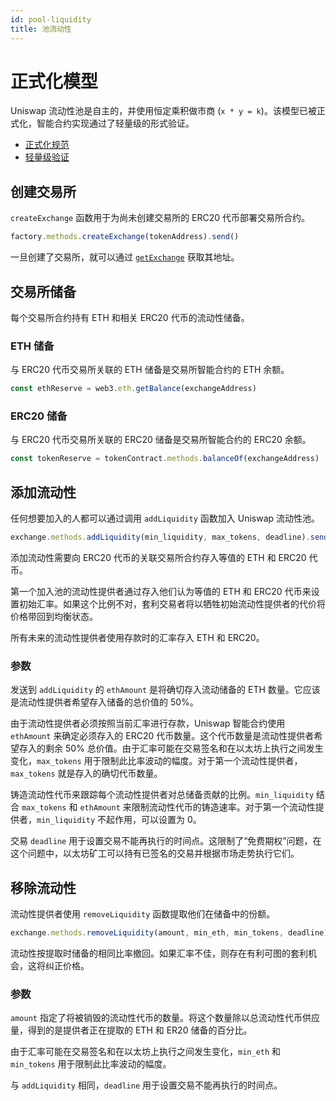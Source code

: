```yaml
---
id: pool-liquidity
title: 池流动性
---
```


# 正式化模型

Uniswap 流动性池是自主的，并使用恒定乘积做市商 (`x * y = k`)。该模型已被正式化，智能合约实现通过了轻量级的形式验证。

- [正式化规范](https://github.com/runtimeverification/verified-smart-contracts/blob/uniswap/uniswap/x-y-k.pdf)
- [轻量级验证](https://github.com/runtimeverification/verified-smart-contracts/tree/uniswap/uniswap/results)

## 创建交易所

`createExchange` 函数用于为尚未创建交易所的 ERC20 代币部署交易所合约。

```javascript
factory.methods.createExchange(tokenAddress).send()
```

一旦创建了交易所，就可以通过 [`getExchange`](connect-to-uniswap/#get-exchange-address) 获取其地址。

## 交易所储备

每个交易所合约持有 ETH 和相关 ERC20 代币的流动性储备。

### ETH 储备

与 ERC20 代币交易所关联的 ETH 储备是交易所智能合约的 ETH 余额。

```javascript
const ethReserve = web3.eth.getBalance(exchangeAddress)
```

### ERC20 储备

与 ERC20 代币交易所关联的 ERC20 储备是交易所智能合约的 ERC20 余额。

```javascript
const tokenReserve = tokenContract.methods.balanceOf(exchangeAddress)
```

## 添加流动性

任何想要加入的人都可以通过调用 `addLiquidity` 函数加入 Uniswap 流动性池。

```javascript
exchange.methods.addLiquidity(min_liquidity, max_tokens, deadline).send({ value: ethAmount })
```

添加流动性需要向 ERC20 代币的关联交易所合约存入等值的 ETH 和 ERC20 代币。

第一个加入池的流动性提供者通过存入他们认为等值的 ETH 和 ERC20 代币来设置初始汇率。如果这个比例不对，套利交易者将以牺牲初始流动性提供者的代价将价格带回到均衡状态。

所有未来的流动性提供者使用存款时的汇率存入 ETH 和 ERC20。

### 参数

发送到 `addLiquidity` 的 `ethAmount` 是将确切存入流动储备的 ETH 数量。它应该是流动性提供者希望存入储备的总价值的 50%。

由于流动性提供者必须按照当前汇率进行存款，Uniswap 智能合约使用 `ethAmount` 来确定必须存入的 ERC20 代币数量。这个代币数量是流动性提供者希望存入的剩余 50% 总价值。由于汇率可能在交易签名和在以太坊上执行之间发生变化，`max_tokens` 用于限制此比率波动的幅度。对于第一个流动性提供者，`max_tokens` 就是存入的确切代币数量。

铸造流动性代币来跟踪每个流动性提供者对总储备贡献的比例。`min_liquidity` 结合 `max_tokens` 和 `ethAmount` 来限制流动性代币的铸造速率。对于第一个流动性提供者，`min_liquidity` 不起作用，可以设置为 0。

交易 `deadline` 用于设置交易不能再执行的时间点。这限制了“免费期权”问题，在这个问题中，以太坊矿工可以持有已签名的交易并根据市场走势执行它们。

## 移除流动性

流动性提供者使用 `removeLiquidity` 函数提取他们在储备中的份额。

```javascript
exchange.methods.removeLiquidity(amount, min_eth, min_tokens, deadline).send()
```

流动性按提取时储备的相同比率撤回。如果汇率不佳，则存在有利可图的套利机会，这将纠正价格。

### 参数

`amount` 指定了将被销毁的流动性代币的数量。将这个数量除以总流动性代币供应量，得到的是提供者正在提取的 ETH 和 ER20 储备的百分比。

由于汇率可能在交易签名和在以太坊上执行之间发生变化，`min_eth` 和 `min_tokens` 用于限制此比率波动的幅度。

与 `addLiquidity` 相同，`deadline` 用于设置交易不能再执行的时间点。